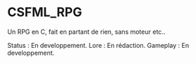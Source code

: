# CSFML_RPG
Un RPG en C, fait en partant de rien, sans moteur etc..

Status : En developpement.
Lore : En rédaction.
Gameplay : En developpement.

